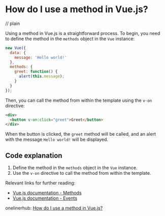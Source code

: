 # How do I use a method in Vue.js?
// plain

Using a method in Vue.js is a straightforward process. To begin, you need to define the method in the `methods` object in the `Vue` instance:

```js
new Vue({
  data: {
    message: 'Hello world!'
  },
  methods: {
    greet: function() {
      alert(this.message);
    }
  }
});
```

Then, you can call the method from within the template using the `v-on` directive:

```html
<div>
  <button v-on:click="greet">Greet</button>
</div>
```

When the button is clicked, the `greet` method will be called, and an alert with the message `Hello world!` will be displayed.

## Code explanation


1. Define the method in the `methods` object in the `Vue` instance.
2. Use the `v-on` directive to call the method from within the template.

Relevant links for further reading:

- [Vue.js documentation - Methods](https://vuejs.org/v2/guide/methods.html)
- [Vue.js documentation - Events](https://vuejs.org/v2/guide/events.html)

onelinerhub: [How do I use a method in Vue.js?](https://onelinerhub.com/vue.js/how-do-i-use-a-method-in-vue-js)